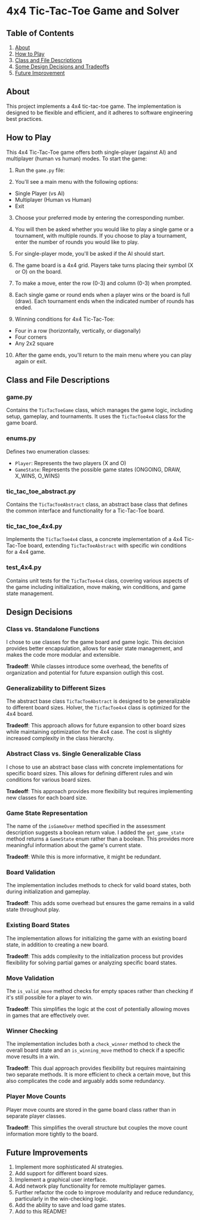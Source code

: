 # 4x4 Tic-Tac-Toe Game and Solver

## Table of Contents
1. [About](#about)
2. [How to Play](#how-to-play)
3. [Class and File Descriptions](#class-and-file-descriptions)
4. [Some Design Decisions and Tradeoffs](#design-decisions-and-tradeoffs)
5. [Future Improvement](#future-improvements)

## About
This project implements a 4x4 tic-tac-toe game. The implementation is designed 
to be flexible and efficient, and it adheres to software engineering best 
practices.

## How to Play

This 4x4 Tic-Tac-Toe game offers both single-player (against AI) and multiplayer (human vs human) modes. To start the game:

1. Run the `game.py` file:

2. You'll see a main menu with the following options:
- Single Player (vs AI)
- Multiplayer (Human vs Human)
- Exit

3. Choose your preferred mode by entering the corresponding number.

4. You will then be asked whether you would like to play a single game or a tournament, with multiple rounds. If you choose to play a tournament, enter the number of rounds you would like to play.

5. For single-player mode, you'll be asked if the AI should start.

6. The game board is a 4x4 grid. Players take turns placing their symbol (X or O) on the board.

7. To make a move, enter the row (0-3) and column (0-3) when prompted.

8. Each single game or round ends when a player wins or the board is full (draw). Each tournament ends when the indicated number of rounds has ended.

9. Winning conditions for 4x4 Tic-Tac-Toe:
- Four in a row (horizontally, vertically, or diagonally)
- Four corners
- Any 2x2 square

10. After the game ends, you'll return to the main menu where you can play again or exit.

## Class and File Descriptions

### game.py

Contains the `TicTacToeGame` class, which manages the game logic, including setup, gameplay, and tournaments. It uses the `TicTacToe4x4` class for the game board.

### enums.py

Defines two enumeration classes:
- `Player`: Represents the two players (X and O)
- `GameState`: Represents the possible game states (ONGOING, DRAW, X_WINS, O_WINS)

### tic_tac_toe_abstract.py

Contains the `TicTacToeAbstract` class, an abstract base class that defines the common interface and functionality for a Tic-Tac-Toe board.

### tic_tac_toe_4x4.py

Implements the `TicTacToe4x4` class, a concrete implementation of a 4x4 Tic-Tac-Toe board, extending `TicTacToeAbstract` with specific win conditions for a 4x4 game.

### test_4x4.py

Contains unit tests for the `TicTacToe4x4` class, covering various aspects of the game including initialization, move making, win conditions, and game state management.



## Design Decisions

### Class vs. Standalone Functions

I chose to use classes for the game board and game logic. This decision provides better encapsulation, allows for easier state management, and makes the code more modular and extensible.

**Tradeoff**: While classes introduce some overhead, the benefits of organization and potential for future expansion outIigh this cost.

### Generalizability to Different Sizes

The abstract base class `TicTacToeAbstract` is designed to be generalizable to different board sizes. HoIver, the `TicTacToe4x4` class is optimized for the 4x4 board.

**Tradeoff**: This approach allows for future expansion to other board sizes while maintaining optimization for the 4x4 case. The cost is slightly increased complexity in the class hierarchy.

### Abstract Class vs. Single Generalizable Class

I chose to use an abstract base class with concrete implementations for specific board sizes. This allows for defining different rules and win conditions for various board sizes.

**Tradeoff**: This approach provides more flexibility but requires implementing new classes for each board size.

### Game State Representation

The name of the `isGameOver` method specified in the assessment description suggests a boolean return value. I added the `get_game_state` method returns a `GameState` enum rather than a boolean. This provides more meaningful information about the game's current state.

**Tradeoff**: While this is more informative, it might be redundant.

### Board Validation

The implementation includes methods to check for valid board states, both during initialization and gameplay.

**Tradeoff**: This adds some overhead but ensures the game remains in a valid state throughout play.

### Existing Board States

The implementation allows for initializing the game with an existing board state, in addition to creating a new board.

**Tradeoff**: This adds complexity to the initialization process but provides flexibility for solving partial games or analyzing specific board states.

### Move Validation

The `is_valid_move` method checks for empty spaces rather than checking if it's still possible for a player to win.

**Tradeoff**: This simplifies the logic at the cost of potentially allowing moves in games that are effectively over.

### Winner Checking

The implementation includes both a `check_winner` method to check the overall board state and an `is_winning_move` method to check if a specific move results in a win.

**Tradeoff**: This dual approach provides flexibility but requires maintaining two separate methods. It is more efficient to check a certain move, but this also complicates the code and arguably adds some redundancy.

### Player Move Counts

Player move counts are stored in the game board class rather than in separate player classes.

**Tradeoff**: This simplifies the overall structure but couples the move count information more tightly to the board.

## Future Improvements

1. Implement more sophisticated AI strategies.
2. Add support for different board sizes.
3. Implement a graphical user interface.
4. Add network play functionality for remote multiplayer games.
5. Further refactor the code to improve modularity and reduce redundancy, particularly in the win-checking logic.
6. Add the ability to save and load game states.
7. Add to this README!

